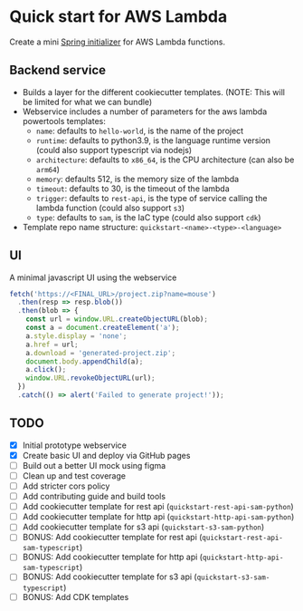 # Quick start for AWS Lambda

Create a mini [Spring initializer](https://start.spring.io/) for AWS Lambda functions.

## Backend service

- Builds a layer for the different cookiecutter templates. (NOTE: This will be limited for what we can bundle)
- Webservice includes a number of parameters for the aws lambda powertools templates:
  - `name`: defaults to `hello-world`, is the name of the project
  - `runtime`: defaults to python3.9, is the language runtime version (could also support typescript via nodejs)
  - `architecture`: defaults to `x86_64`, is the CPU architecture (can also be `arm64`)
  - `memory`: defaults 512, is the memory size of the lambda
  - `timeout`: defaults to 30, is the timeout of the lambda
  - `trigger`: defaults to `rest-api`, is the type of service calling the lambda function (could also support `s3`)
  - `type`: defaults to `sam`, is the IaC type (could also support `cdk`)
- Template repo name structure: `quickstart-<name>-<type>-<language>`

## UI

A minimal javascript UI using the webservice

```javascript
fetch('https://<FINAL_URL>/project.zip?name=mouse')
  .then(resp => resp.blob())
  .then(blob => {
    const url = window.URL.createObjectURL(blob);
    const a = document.createElement('a');
    a.style.display = 'none';
    a.href = url;
    a.download = 'generated-project.zip';
    document.body.appendChild(a);
    a.click();
    window.URL.revokeObjectURL(url);
  })
  .catch(() => alert('Failed to generate project!'));
```

## TODO

- [X] Initial prototype webservice
- [X] Create basic UI and deploy via GitHub pages
- [ ] Build out a better UI mock using figma
- [ ] Clean up and test coverage
- [ ] Add stricter cors policy
- [ ] Add contributing guide and build tools
- [ ] Add cookiecutter template for rest api (`quickstart-rest-api-sam-python`)
- [ ] Add cookiecutter template for http api (`quickstart-http-api-sam-python`)
- [ ] Add cookiecutter template for s3 api (`quickstart-s3-sam-python`)
- [ ] BONUS: Add cookiecutter template for rest api (`quickstart-rest-api-sam-typescript`)
- [ ] BONUS: Add cookiecutter template for http api (`quickstart-http-api-sam-typescript`)
- [ ] BONUS: Add cookiecutter template for s3 api (`quickstart-s3-sam-typescript`)
- [ ] BONUS: Add CDK templates
